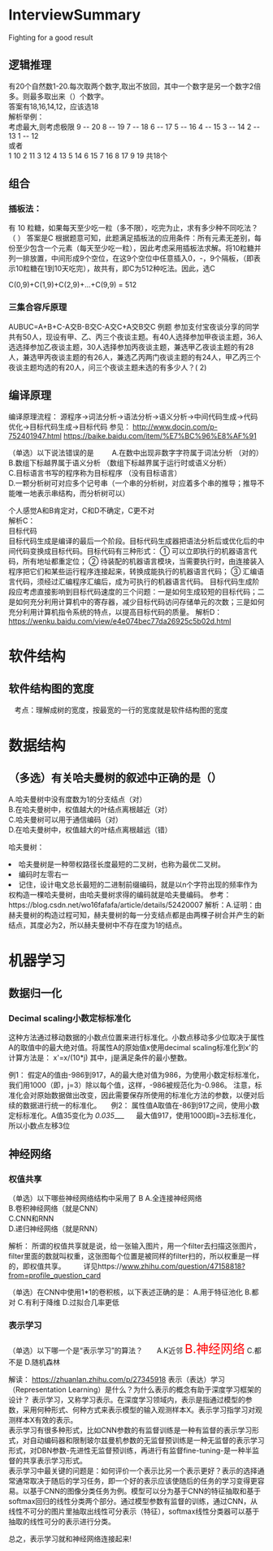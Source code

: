 # InterviewSummary

Fighting for  a good result         
## 逻辑推理
有20个自然数1-20.每次取两个数字,取出不放回，其中一个数字是另一个数字2倍多。则最多取出来（）个数字。                
答案有18,16,14,12，应该选18                                      
解析举例：                    
考虑最大,则考虑极限
9 -- 20
8 -- 19
7 -- 18
6 -- 17
5 -- 16
4 -- 15
3 -- 14
2 -- 13
1 -- 12                       
或者                                    
1  10
 2  11
 3  12
 4  13
 5  14
 6  15
 7  16
 8   17
 9   19
共18个

## 组合
### 插板法：
有 10 粒糖，如果每天至少吃一粒（多不限），吃完为止，求有多少种不同吃法？（ ）
答案是C
         根据题意可知，此题满足插板法的应用条件：所有元素无差别，每份至少包含一个元素（每天至少吃一粒），因此考虑采用插板法求解。将10粒糖并列一排放置，中间形成9个空位，在这9个空位中任意插入0，-，9个隔板，（即表示10粒糖在1到10天吃完），故共有，即C为512种吃法。因此，选C
         
C(0,9)+C(1,9)+C(2,9)+...+C(9,9) = 512

### 三集合容斥原理 
AUBUC=A+B+C-A交B-B交C-A交C+A交B交C
例题
参加支付宝夜谈分享的同学共有50人，现设有甲、乙、丙三个夜谈主题。有40人选择参加甲夜谈主题，36人选选择参加乙夜谈主题，30人选择参加丙夜谈主题，兼选甲乙夜谈主题的有28人，兼选甲丙夜谈主题的有26人，兼选乙丙两门夜谈主题的有24人，甲乙丙三个夜谈主题均选的有20人，问三个夜谈主题未选的有多少人？( 2)


## 编译原理
编译原理流程：
源程序->词法分析->语法分析->语义分析->中间代码生成->代码优化->目标代码生成->目标代码
参见： http://www.docin.com/p-752401947.html
      https://baike.baidu.com/item/%E7%BC%96%E8%AF%91

（单选）以下说法错误的是        
A.在数中出现非数字字符属于词法分析 （对的）            
B.数组下标越界属于语义分析 （数组下标越界属于运行时或语义分析）                
C.目标语言书写的程序称为目标程序 （没有目标语言）                   
D.一颗分析树可对应多个记号串（一个串的分析树，对应着多个串的推导；推导不能唯一地表示串结构，而分析树可以）

个人感觉A和B肯定对，C和D不确定，C更不对             
解析C：                    
目标代码                  
目标代码生成是编译的最后一个阶段。目标代码生成器把语法分析后或优化后的中间代码变换成目标代码。目标代码有三种形式：
① 可以立即执行的机器语言代码，所有地址都重定位；
② 待装配的机器语言模块，当需要执行时，由连接装入程序把它们和某些运行程序连接起来，转换成能执行的机器语言代码；
③ 汇编语言代码，须经过汇编程序汇编后，成为可执行的机器语言代码。
目标代码生成阶段应考虑直接影响到目标代码速度的三个问题：一是如何生成较短的目标代码；二是如何充分利用计算机中的寄存器，减少目标代码访问存储单元的次数；三是如何充分利用计算机指令系统的特点，以提高目标代码的质量。
解析D：
https://wenku.baidu.com/view/e4e074bec77da26925c5b02d.html


# 软件结构
## 软件结构图的宽度
    考点：理解成树的宽度，按最宽的一行的宽度就是软件结构图的宽度
    
    
# 数据结构
## （多选）有关哈夫曼树的叙述中正确的是（）                
A.哈夫曼树中没有度数为1的分支结点（对）            
B.在哈夫曼树中，权值越大的叶结点离根越近（对）             
C.哈夫曼树可以用于通信编码（对）                 
D.在哈夫曼树中，权值越大的叶结点离根越远（错）  

哈夫曼树：
<li>哈夫曼树是一种带权路径长度最短的二叉树，也称为最优二叉树。
<li>编码时左零右一
<li>记住，设计电文总长最短的二进制前缀编码，就是以n个字符出现的频率作为权构造一棵哈夫曼树，由哈夫曼树求得的编码就是哈夫曼编码。
参考：https://blog.csdn.net/wo16fafafa/article/details/52420007
解析：A.证明：由赫夫曼树的构造过程可知，赫夫曼树的每一分支结点都是由两棵子树合并产生的新结点，其度必为2，所以赫夫曼树中不存在度为1的结点。


# 机器学习

## 数据归一化
### Decimal scaling小数定标标准化
这种方法通过移动数据的小数点位置来进行标准化。小数点移动多少位取决于属性A的取值中的最大绝对值。将属性A的原始值x使用decimal scaling标准化到x'的计算方法是：
                                   x'=x/(10*j)
    其中，j是满足条件的最小整数。

例1： 假定A的值由-986到917，A的最大绝对值为986，为使用小数定标标准化，我们用1000（即，j=3）除以每个值，这样，-986被规范化为-0.986。
     注意，标准化会对原始数据做出改变，因此需要保存所使用的标准化方法的参数，以便对后续的数据进行统一的标准化。
     
例2： 属性值A取值在-86到917之间，使用小数定标标准化。A值35变化为 _0.035____
      最大值917，使用1000即j=3去标准化，所以小数点左移3位
## 神经网络
### 权值共享 
（单选）以下哪些神经网络结构中采用了 B
A.全连接神经网络      
B.卷积神经网络（就是CNN）         
C.CNN和RNN               
D.递归神经网络（就是RNN）

解析：
所谓的权值共享就是说，给一张输入图片，用一个filter去扫描这张图片，filter里面的数就叫权重，这张图每个位置是被同样的filter扫的，所以权重是一样的，即权值共享。         
详见https://www.zhihu.com/question/47158818?from=profile_question_card

（单选）在CNN中使用1*1的卷积核，以下表述正确的是：
A.用于特征池化
B.都对
C.有利于降维
D.过拟合几率更低
### 表示学习
（单选）以下哪一个是“表示学习”的算法？       
A.K近邻
<font color=red size=5>B.神经网络</font>
C.都不是
D.随机森林

解读：
https://zhuanlan.zhihu.com/p/27345918
表示（表达）学习（Representation Learning）是什么？为什么表示的概念有助于深度学习框架的设计？
表示学习，又称学习表示。在深度学习领域内，表示是指通过模型的参数，采用何种形式、何种方式来表示模型的输入观测样本X。表示学习指学习对观测样本X有效的表示。            
表示学习有很多种形式，比如CNN参数的有监督训练是一种有监督的表示学习形式，对自动编码器和限制玻尔兹曼机参数的无监督预训练是一种无监督的表示学习形式，对DBN参数-先进性无监督预训练，再进行有监督fine-tuning-是一种半监督的共享表示学习形式。              
表示学习中最关键的问题是：如何评价一个表示比另一个表示更好？表示的选择通常通常取决于随后的学习任务，即一个好的表示应该使随后的任务的学习变得更容易。以基于CNN的图像分类任务为例。模型可以分为基于CNN的特征抽取和基于softmax回归的线性分类两个部分。通过模型参数有监督的训练，通过CNN，从线性不可分的图片里抽取出线性可分表示（特征），softmax线性分类器可以基于抽取的线性可分的表示进行分类。

总之，表示学习就和神经网络连接起来!
